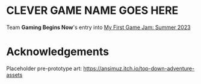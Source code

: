 # CLEVER GAME NAME GOES HERE
Team **Gaming Begins Now**'s entry into [My First Game Jam: Summer 2023](https://itch.io/jam/my-first-game-jam-summer-2023)

# Acknowledgements
Placeholder pre-prototype art: https://ansimuz.itch.io/top-down-adventure-assets
